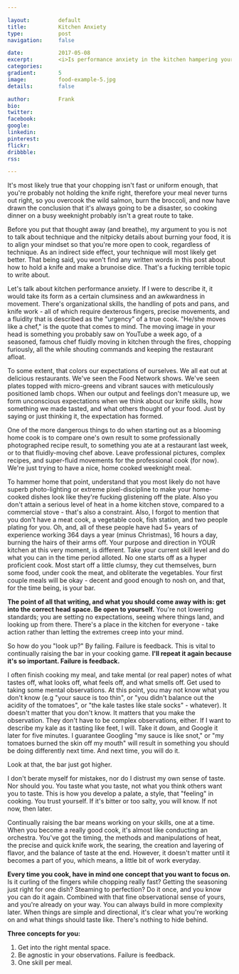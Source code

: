 ```yaml
---

layout:         default
title:          Kitchen Anxiety
type:           post
navigation:     false

date:           2017-05-08
excerpt:        <i>Is performance anxiety in the kitchen hampering your weeknight dinners?</i>
categories:     
gradient:       5
image:          food-example-5.jpg
details:        false

author:         Frank
bio:            
twitter:        
facebook:       
google:         
linkedin:       
pinterest:      
flickr:         
dribbble:       
rss:    

---
```


It's most likely true that your chopping isn't fast or uniform enough, that you're probably not holding the knife right, therefore your meal never turns out right, so you overcook the wild salmon, burn the broccoli, and now have drawn the conclusion that it's always going to be a disaster, so cooking dinner on a busy weeknight probably isn't a great route to take.

Before you put that thought away (and breathe), my argument to you is not to talk about technique and the nitpicky details about burning your food, it is to align your mindset so that you're more open to cook, regardless of technique. As an indirect side effect, your technique will most likely get better. That being said, you won't find any written words in this post about how to hold a knife and make a brunoise dice. That's a fucking terrible topic to write about.

Let's talk about kitchen performance anxiety. If I were to describe it, it would take its form as a certain clumsiness and an awkwardness in movement. There's organizational skills, the handling of pots and pans, and knife work - all of which require dexterous fingers, precise movements, and a fluidity that is described as the "urgency" of a true cook. "He/she moves like a chef," is the quote that comes to mind. The moving image in your head is something you probably saw on YouTube a week ago, of a seasoned, famous chef fluidly moving in kitchen through the fires, chopping furiously, all the while shouting commands and keeping the restaurant afloat. 

To some extent, that colors our expectations of ourselves. We all eat out at delicious restaurants. We've seen the Food Network shows. We've seen plates topped with micro-greens and vibrant sauces with meticulously positioned lamb chops. When our output and feelings don't measure up, we form unconscious expectations when we think about our knife skills, how something we made tasted, and what others thought of your food. Just by saying or just thinking it, the expectation has formed. 

One of the more dangerous things to do when starting out as a blooming home cook is to compare one's own result to some professionally photographed recipe result, to something you ate at a restaurant last week, or to that fluidly-moving chef above. Leave professional pictures, complex recipes, and super-fluid movements for the professional cook (for now). We're just trying to have a nice, home cooked weeknight meal. 

To hammer home that point, understand that you most likely do not have superb photo-lighting or extreme pixel-discipline to make your home-cooked dishes look like they're fucking glistening off the plate. Also you don't attain a serious level of heat in a home kitchen stove, compared to a commercial stove - that's also a constraint. Also, I forgot to mention that you don't have a meat cook, a vegetable cook, fish station, and two people plating for you. Oh, and, all of these people have had 5+ years of experience working 364 days a year (minus Christmas), 16 hours a day, burning the hairs of their arms off. 
Your purpose and direction in YOUR kitchen at this very moment, is different. Take your current skill level and do what you can in the time period alloted. No one starts off as a hyper proficient cook. Most start off a little clumsy, they cut themselves, burn some food, under cook the meat, and obliterate the vegetables. Your first couple meals will be okay - decent and good enough to nosh on, and that, for the time being, is your bar. 

**The point of all that writing, and what you should come away with is: get into the correct head space. Be open to yourself.** You're not lowering standards; you are setting no expectations, seeing where things land, and looking up from there. There's a place in the kitchen for everyone - take action rather than letting the extremes creep into your mind.

So how do you "look up?" By failing. Failure is feedback. This is vital to continually raising the bar in your cooking game. **I'll repeat it again because it's so important. Failure is feedback.**

I often finish cooking my meal, and take mental (or real paper) notes of what tastes off, what looks off, what feels off, and what smells off. Get used to taking some mental observations. At this point, you may not know what you don't know (e.g "your sauce is too thin", or "you didn't balance out the acidity of the tomatoes", or "the kale tastes like stale socks" - whatever). It doesn't matter that you don't know. It matters that you make the observation. They don't have to be complex observations, either. If I want to describe my kale as it tasting like feet, I will. Take it down, and Google it later for five minutes. I guarantee Googling "my sauce is like snot," or "my tomatoes burned the skin off my mouth" will result in something you should be doing differently next time. And next time, you will do it. 

Look at that, the bar just got higher. 

I don't berate myself for mistakes, nor do I distrust my own sense of taste. Nor should you. You taste what you taste, not what you think others want you to taste. This is how you develop a palate, a style, that "feeling" in cooking. You trust yourself. If it's bitter or too salty, you will know. If not now, then later.

Continually raising the bar means working on your skills, one at a time. When you become a really good cook, it's almost like conducting an orchestra. You've got the timing, the methods and manipulations of heat, the precise and quick knife work, the searing, the creation and layering of flavor, and the balance of taste at the end. However, it doesn't matter until it becomes a part of you, which means, a little bit of work everyday.

**Every time you cook, have in mind one concept that you want to focus on.** Is it curling of the fingers while chopping really fast? Getting the seasoning just right for one dish? Steaming to perfection? Do it once, and you know you can do it again. Combined with that fine observational sense of yours, and you're already on your way. You can always build in more complexity later. When things are simple and directional, it's clear what you're working on and what things should taste like. There's nothing to hide behind. 

**Three concepts for you:**

1. Get into the right mental space. 
2. Be agnostic in your observations. Failure is feedback.
3. One skill per meal.